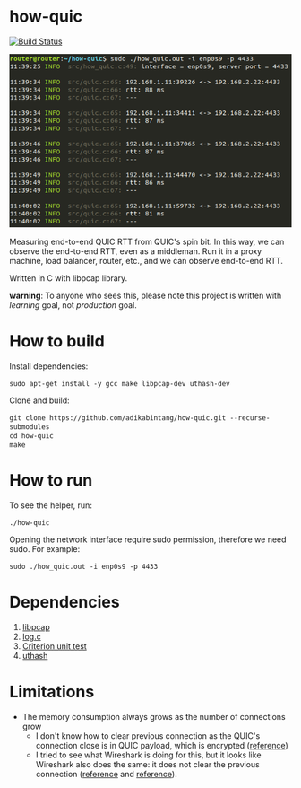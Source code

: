 # how-quic

[![Build Status](https://travis-ci.org/adikabintang/how-quic.svg?branch=master)](https://travis-ci.org/adikabintang/how-quic)

![how-quic](pictures/sample.png)

Measuring end-to-end QUIC RTT from QUIC's spin bit. In this way, we can observe the end-to-end RTT, even as a middleman. Run it in a proxy machine, load balancer, router, etc., and we can observe end-to-end RTT.

Written in C with libpcap library.

**warning**: To anyone who sees this, please note this project is written with *learning* goal, not *production* goal.

# How to build

Install dependencies:

```
sudo apt-get install -y gcc make libpcap-dev uthash-dev
```

Clone and build:

```
git clone https://github.com/adikabintang/how-quic.git --recurse-submodules
cd how-quic
make
```

# How to run

To see the helper, run:

```
./how-quic
```

Opening the network interface require sudo permission, therefore we need sudo. For example:

```
sudo ./how_quic.out -i enp0s9 -p 4433
```

# Dependencies
1. [libpcap](https://www.tcpdump.org/)
2. [log.c](https://github.com/rxi/log.c)
3. [Criterion unit test](https://github.com/Snaipe/Criterion)
4. [uthash](https://troydhanson.github.io/uthash/)

# Limitations
- The memory consumption always grows as the number of connections grow
  - I don't know how to clear previous connection as the QUIC's connection close is in QUIC payload, which is encrypted ([reference](https://tools.ietf.org/html/draft-ietf-quic-transport-22#page-117))
  - I tried to see what Wireshark is doing for this, but it looks like Wireshark also does the same: it does not clear the previous connection ([reference](https://osqa-ask.wireshark.org/questions/34035/tshark-memory-usage-explanation-needed) and [reference](https://github.com/wireshark/wireshark/blob/aa434673bfd2f45f26394c828558dd0bb9aff718/epan/dissectors/packet-http.c#L961)).  

